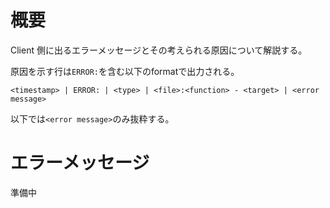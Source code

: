 # 概要
Client 側に出るエラーメッセージとその考えられる原因について解説する。

原因を示す行は`ERROR:`を含む以下のformatで出力される。
```
<timestamp> | ERROR: | <type> | <file>:<function> - <target> | <error message>
```
以下では`<error message>`のみ抜粋する。
# エラーメッセージ
準備中